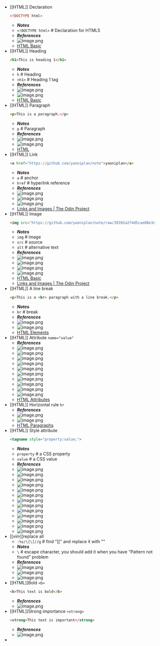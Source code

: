 - [[HTML]] Declaration
  ```html
  <!DOCTYPE html>
  ```
  * ***Notes***
  * `<!DOCTYPE html>` # Declaration for HTML5
  * ***References***
  * ![image.png](../assets/image_1666393489743_0.png)
  * [HTML Basic](https://www.w3schools.com/html/html_basic.asp)
- [[HTML]] Heading
  ```html
  <h1>This is heading 1</h1>
  ```
  * ***Notes***
  * `h` # Heading
  * `<h1>` # Heading 1 tag
  * ***References***
  * ![image.png](../assets/image_1666394930480_0.png)
  * ![image.png](../assets/image_1666395000340_0.png)
  * [HTML Basic](https://www.w3schools.com/html/html_basic.asp)
- [[HTML]] Paragraph
  ```html
  <p>This is a paragraph.</p>
  ```
  * ***Notes***
  * `p` # Paragraph
  * ***References***
  * ![image.png](../assets/image_1666395408793_0.png)
  * ![image.png](../assets/image_1666395455138_0.png)
  * [HTML](https://www.w3schools.com/html/html_basic.asp)
- [[HTML]] Link
  ```html
  <a href="https://github.com/yaoniplan/note">yaoniplan</a>
  ```
  * ***Notes***
  * `a` # anchor
  * `href` # hyperlink reference
  * ***References***
  * ![image.png](../assets/image_1666396520740_0.png)
  * ![image.png](../assets/image_1666396576533_0.png)
  * ![image.png](../assets/image_1666396956767_0.png) 
  * [Links and Images | The Odin Project](https://www.theodinproject.com/lessons/foundations-links-and-images)
- [[HTML]] Image
  ```html
  <img src="https://github.com/yaoniplan/note/raw/39392a2f4d5cae08e3cc1751b04c59b6bef776cb/assets/dark_1662509469645_0.jpg" alt="wallpaper_dark.jpg">
  ```
  * ***Notes***
  * `img` # image
  * `src` # source
  * `alt` # alternative text
  * ***References***
  * ![image.png](../assets/image_1666400341164_0.png) 
  * ![image.png](../assets/image_1666399686004_0.png)
  * ![image.png](../assets/image_1666399848043_0.png)
  * ![image.png](../assets/image_1666399906243_0.png)
  * [HTML Basic](https://www.w3schools.com/html/html_basic.asp)
  * [Links and Images | The Odin Project](https://www.theodinproject.com/lessons/foundations-links-and-images)
- [[HTML]] A line break
  ```html
  <p>This is a <br> paragraph with a line break.</p>
  ```
  * ***Notes***
  * `br` # break
  * ***References***
  * ![image.png](../assets/image_1666401977852_0.png) 
  * ![image.png](../assets/image_1666401868733_0.png)
  * [HTML Elements](https://www.w3schools.com/html/html_elements.asp)
- [[HTML]] Attribute `name="value"`
  * ***References***
  * ![image.png](../assets/image_1666402674460_0.png)
  * ![image.png](../assets/image_1666403177384_0.png)
  * ![image.png](../assets/image_1666403235193_0.png)
  * ![image.png](../assets/image_1666403284987_0.png)
  * ![image.png](../assets/image_1666403326940_0.png)
  * ![image.png](../assets/image_1666403360953_0.png)
  * ![image.png](../assets/image_1666403407739_0.png)
  * ![image.png](../assets/image_1666403446057_0.png)
  * ![image.png](../assets/image_1666403570721_0.png)
  * ![image.png](../assets/image_1666403656144_0.png)
  * [HTML Attributes](https://www.w3schools.com/html/html_attributes.asp)
- [[HTML]] Horizontal rule `hr`
  * ***References***
  * ![image.png](../assets/image_1666406444643_0.png)
  * ![image.png](../assets/image_1666406582453_0.png)
  * [HTML Paragraphs](https://www.w3schools.com/html/html_paragraphs.asp)
- [[HTML]] Style attribute
  ```html
  <tagname style="property:value;">
  ```
  * ***Notes***
  * `property` # a CSS property
  * `value` # a CSS value
  * ***References***
  * ![image.png](../assets/image_1666409220190_0.png)
  * ![image.png](../assets/image_1666409430125_0.png)
  * ![image.png](../assets/image_1666409491677_0.png)
  * ![image.png](../assets/image_1666409560795_0.png)
  * ![image.png](../assets/image_1666409632478_0.png)
  * ![image.png](../assets/image_1666409699480_0.png)
  * ![image.png](../assets/image_1666409752965_0.png)
  * ![image.png](../assets/image_1666409815611_0.png)
  * ![image.png](../assets/image_1666410299641_0.png)
  * ![image.png](../assets/image_1666410402994_0.png)
  * ![image.png](../assets/image_1666410552101_0.png)
  * ![image.png](../assets/image_1666410695975_0.png)
  * ![image.png](../assets/image_1666410821720_0.png)
- [[vim]]replace all
  * `:%s/\[\[//g` # find "[[" and replace it with ""
  * ***Notes***
  * `\` # escape character, you should add it when you have "Pattern not found" problem
  * ***References***
  * ![image.png](../assets/image_1666422714118_0.png)
  * ![image.png](../assets/image_1666422876745_0.png)
  * ![image.png](../assets/image_1666422968250_0.png)
- [[HTML]]Bold `<b>`
  ```html
  <b>This text is bold</b>
  ```
  * ***References***
  * ![image.png](../assets/image_1666424856553_0.png)
- [[HTML]]Strong importance `<strong>`
  ```html
  <strong>This text is important</strong>
  ```
  * ***References***
  * ![image.png](../assets/image_1666425278418_0.png)
-